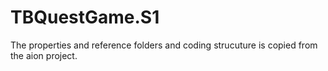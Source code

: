 # TBQuestGame.S1
The properties and reference folders and coding strucuture is copied from the aion project. 
